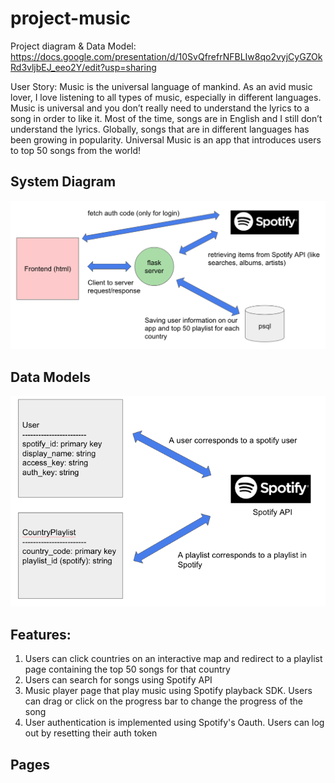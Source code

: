 # project-music

Project diagram & Data Model:
https://docs.google.com/presentation/d/10SvQfrefrNFBLIw8qo2vyjCyGZOkRd3vljbEJ_eeo2Y/edit?usp=sharing


User Story: Music is the universal language of mankind. As an avid music lover, I love listening to all types of music, especially in different languages. Music is universal and you don’t really need to understand the lyrics to a song in order to like it. Most of the time, songs are in English and I still don’t understand the lyrics. Globally, songs that are in different languages has been growing in popularity. Universal Music is an app that introduces users to top 50 songs from the world!

## System Diagram
![system_diagram](/images/system_diagram.png)


## Data Models
![data_models](/images/data_models.png)


## Features:
1) Users can click countries on an interactive map and redirect to a playlist page containing the top 50 songs for that country
2) Users can search for songs using Spotify API
3) Music player page that play music using Spotify playback SDK. Users can drag or click on the progress bar to change the progress of the song
4) User authentication is implemented using Spotify's Oauth. Users can log out by resetting their auth token


## Pages

